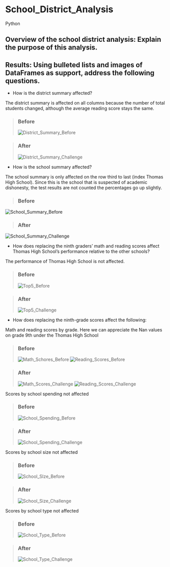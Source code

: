 # School_District_Analysis
Python

## Overview of the school district analysis: Explain the purpose of this analysis.

## Results: Using bulleted lists and images of DataFrames as support, address the following questions.

 - How is the district summary affected?

The district summary is affected on all columns because the number of total students changed, although the average reading score stays the same.

> ### Before
> ![District_Summary_Before](https://user-images.githubusercontent.com/37987602/138145760-8620d249-68da-4739-9057-8ec4e06fb30d.png)

> ### After 
> ![District_Summary_Challenge](https://user-images.githubusercontent.com/37987602/138149008-a4e79221-a292-4c4f-a647-756c4e5a57b1.png)



 - How is the school summary affected?

The school summary is only affected on the row third to last (index Thomas High School). Since this is the school that is suspected of academic dishonesty, the test results are not counted the percentages go up slightly.

> ### Before
![School_Summary_Before](https://user-images.githubusercontent.com/37987602/138146604-500ef9e4-ef89-434f-b833-cbc257b65a28.png)

> ### After 
![School_Summary_Challenge](https://user-images.githubusercontent.com/37987602/138146614-a95a94a9-f981-497d-ae8f-c81442a0b2df.png)

 - How does replacing the ninth graders’ math and reading scores affect Thomas High School’s performance relative to the other schools?

The performance of Thomas High School is not affected.  

> ### Before
> ![Top5_Before](https://user-images.githubusercontent.com/37987602/138003834-68d84d20-56c7-4ddc-87ff-6a778e4c8ea7.png)


> ### After 
> ![Top5_Challenge](https://user-images.githubusercontent.com/37987602/138003992-8c161f8e-89b4-490b-bd91-19536589f83e.png)




- How does replacing the ninth-grade scores affect the following:

Math and reading scores by grade. Here we can appreciate the Nan values on grade 9th under the Thomas High School

> ### Before
> ![Math_Schores_Before](https://user-images.githubusercontent.com/37987602/138151041-2fa5e357-b2ed-4ea6-84cf-7f545f7105d8.png)
> ![Reading_Scores_Before](https://user-images.githubusercontent.com/37987602/138151059-6e5be6ce-eecc-45f5-88a6-200b17d2a3a8.png)

> ### After 
> ![Math_Scores_Challenge](https://user-images.githubusercontent.com/37987602/138151075-25d909ed-639e-4e82-8147-3a754f480075.png)
> ![Reading_Scores_Challenge](https://user-images.githubusercontent.com/37987602/138151091-ebbdccfc-670c-450e-b5d3-395bc1bcab87.png)

Scores by school spending not affected

> ### Before
>![School_Spending_Before](https://user-images.githubusercontent.com/37987602/138152097-80d034a8-63fb-472f-a364-4aad43a2162a.png)

> ### After
>  ![School_Spending_Challenge](https://user-images.githubusercontent.com/37987602/138152109-2b21c5d0-a93b-4368-bf3a-39822af60f19.png)

Scores by school size not affected

> ### Before
> ![School_SIze_Before](https://user-images.githubusercontent.com/37987602/138152316-8ae51bd3-eac5-4144-85cd-484e3f04ba57.png)

> ### After
> ![School_Size_Challenge](https://user-images.githubusercontent.com/37987602/138152345-8110bf86-38bf-40b4-aacc-595baf099ac8.png)

Scores by school type not affected
> ### Before
> ![School_Type_Before](https://user-images.githubusercontent.com/37987602/138152697-abaf3bbc-d9f9-4d1f-b18e-22b4bd8f482e.png)

> ### After
> ![School_Type_Challenge](https://user-images.githubusercontent.com/37987602/138152709-7f4e5a8e-2b56-4d1d-ac06-78901efcce6f.png)


